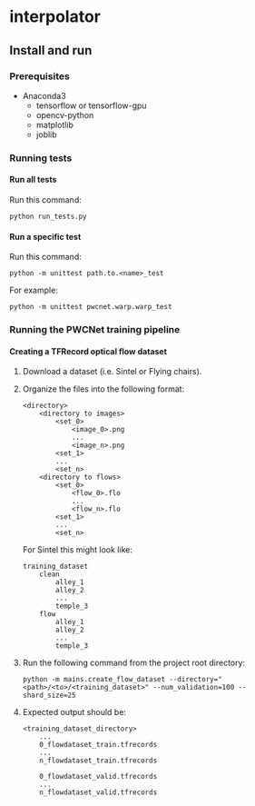 # interpolator

## Install and run

### Prerequisites

*   Anaconda3
    *   tensorflow or tensorflow-gpu
    *   opencv-python
    *   matplotlib
    *   joblib
    
### Running tests

#### Run all tests

Run this command:

```
python run_tests.py
```

#### Run a specific test

Run this command:

```
python -m unittest path.to.<name>_test
```

For example:

```
python -m unittest pwcnet.warp.warp_test
```

### Running the PWCNet training pipeline

#### Creating a TFRecord optical flow dataset

1.  Download a dataset (i.e. Sintel or Flying chairs).

2.  Organize the files into the following format:

    ```
    <directory>
        <directory to images>
            <set_0>
                <image_0>.png
                ...
                <image_n>.png
            <set_1>
            ...
            <set_n>
        <directory to flows>
            <set_0>
                <flow_0>.flo
                ...
                <flow_n>.flo
            <set_1>
            ...
            <set_n>
    ```
    
    For Sintel this might look like:
    
    ```
    training_dataset
        clean
            alley_1
            alley_2
            ...
            temple_3
        flow
            alley_1
            alley_2
            ...
            temple_3
    ```
    
3.  Run the following command from the project root directory:

    ```
    python -m mains.create_flow_dataset --directory="<path>/<to>/<training_dataset>" --num_validation=100 --shard_size=25
    ```

4.  Expected output should be:

    ```
    <training_dataset_directory>
        ...
        0_flowdataset_train.tfrecords
        ...
        n_flowdataset_train.tfrecords
        
        0_flowdataset_valid.tfrecords
        ...
        n_flowdataset_valid.tfrecords
    ```